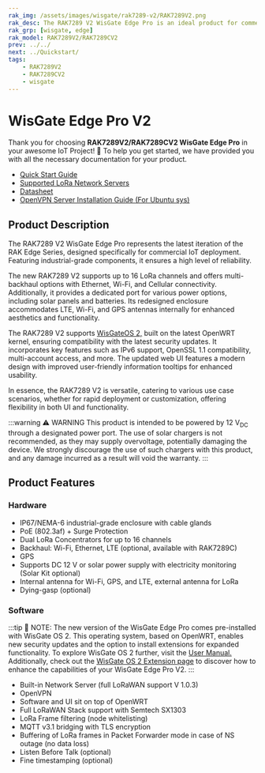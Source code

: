 ```yaml
---
rak_img: /assets/images/wisgate/rak7289-v2/RAK7289V2.png
rak_desc: The RAK7289 V2 WisGate Edge Pro is an ideal product for commercial IoT deployment. With its industrial-grade components, it achieves a high standard of reliability. It supports WisGateOS 2, which is based on the latest OpenWRT kernel and accommodates the latest security updates.
rak_grp: [wisgate, edge]
rak_model: RAK7289V2/RAK7289CV2
prev: ../../
next: ../Quickstart/
tags:
    - RAK7289V2
    - RAK7289CV2
    - wisgate
---
```



#  WisGate Edge Pro V2

Thank you for choosing **RAK7289V2/RAK7289CV2 WisGate Edge Pro** in your awesome IoT Project! 🎉 To help you get started, we have provided you with all the necessary documentation for your product.

* <a href="../Quickstart/" target="_blank">Quick Start Guide</a>
* <a href="../Supported-LoRa-Network-Servers/" target="_blank">Supported LoRa Network Servers</a>
* <a href="../Datasheet/" target="_blank">Datasheet</a>
* <a href="https://docs.rakwireless.com/Knowledge-Hub/Learn/OpenVPN-Server-Installation/" target="_blank">OpenVPN Server Installation Guide (For Ubuntu sys)</a>


## Product Description


The RAK7289 V2 WisGate Edge Pro represents the latest iteration of the RAK Edge Series, designed specifically for commercial IoT deployment. Featuring industrial-grade components, it ensures a high level of reliability. 

The new RAK7289 V2 supports up to 16 LoRa channels and offers multi-backhaul options with Ethernet, Wi-Fi, and Cellular connectivity. Additionally, it provides a dedicated port for various power options, including solar panels and batteries. Its redesigned enclosure accommodates LTE, Wi-Fi, and GPS antennas internally for enhanced aesthetics and functionality.

The RAK7289 V2 supports [WisGateOS 2,](https://docs.rakwireless.com/Product-Categories/Software-APIs-and-Libraries/WisGateOS-2/Overview/#overview) built on the latest OpenWRT kernel, ensuring compatibility with the latest security updates. It incorporates key features such as IPv6 support, OpenSSL 1.1 compatibility, multi-account access, and more. The updated web UI features a modern design with improved user-friendly information tooltips for enhanced usability.

In essence, the RAK7289 V2 is versatile, catering to various use case scenarios, whether for rapid deployment or customization, offering flexibility in both UI and functionality.

:::warning ⚠️ WARNING
This product is intended to be powered by 12&nbsp;V<sub>DC</sub> through a designated power port. The use of solar chargers is not recommended, as they may supply overvoltage, potentially damaging the device. We strongly discourage the use of such chargers with this product, and any damage incurred as a result will void the warranty.
:::

## Product Features

### Hardware

- IP67/NEMA-6 industrial-grade enclosure with cable glands
- PoE (802.3af) + Surge Protection
- Dual LoRa Concentrators for up to 16 channels
- Backhaul: Wi-Fi, Ethernet, LTE (optional, available with RAK7289C)
- GPS
- Supports DC 12&nbsp;V or solar power supply with electricity monitoring (Solar Kit optional)
- Internal antenna for Wi-Fi, GPS, and LTE, external antenna for LoRa
- Dying-gasp (optional)

### Software

:::tip 📝 NOTE:
The new version of the WisGate Edge Pro comes pre-installed with WisGate OS 2. This operating system, based on OpenWRT, enables new security updates and the option to install extensions for expanded functionality. To explore WisGate OS 2 further, visit the [User Manual.](https://docs.rakwireless.com/Product-Categories/Software-APIs-and-Libraries/WisGateOS-2/) Additionally, check out the [WisGate OS 2 Extension page](https://docs.rakwireless.com/Product-Categories/Software-APIs-and-Libraries/WisGateOS-2-Extensions/) to discover how to enhance the capabilities of your WisGate Edge Pro V2.
:::

- Built-in Network Server (full LoRaWAN support V 1.0.3)
- OpenVPN
- Software and UI sit on top of OpenWRT
- Full LoRaWAN Stack support with Semtech SX1303
- LoRa Frame filtering (node whitelisting)
- MQTT v3.1 bridging with TLS encryption
- Buffering of LoRa frames in Packet Forwarder mode in case of NS outage (no data loss)
- Listen Before Talk (optional)
- Fine timestamping (optional)